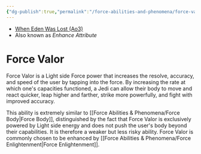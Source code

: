 ```yaml
---
{"dg-publish":true,"permalink":"/force-abilities-and-phenomena/force-valor/","tags":["light","control","forcepower"],"noteIcon":"saber1"}
---
```


- [When Eden Was Lost (Ao3)](https://archiveofourown.org/works/19334440/chapters/45992584)
- Also known as *Enhance Attribute*
# Force Valor
Force Valor is a Light side Force power that increases the resolve, accuracy, and speed of the user by tapping into the force. By increasing the rate at which one's capacities functioned, a Jedi can allow their body to move and react quicker, leap higher and farther, strike more powerfully, and fight with improved accuracy. 

This ability is extremely similar to [[Force Abilities & Phenomena/Force Body\|Force Body]], distinguished by the fact that Force Valor is exclusively powered by Light side energy and does not push the user's body beyond their capabilities. It is therefore a weaker but less risky ability. Force Valor is commonly chosen to be enhanced by [[Force Abilities & Phenomena/Force Enlightenment\|Force Enlightenment]]. 